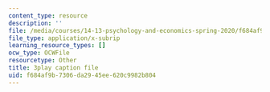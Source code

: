 ```yaml
---
content_type: resource
description: ''
file: /media/courses/14-13-psychology-and-economics-spring-2020/f684af9b7306da2945ee620c9982b804_UI4Hjug3rEc.srt
file_type: application/x-subrip
learning_resource_types: []
ocw_type: OCWFile
resourcetype: Other
title: 3play caption file
uid: f684af9b-7306-da29-45ee-620c9982b804
---
```

